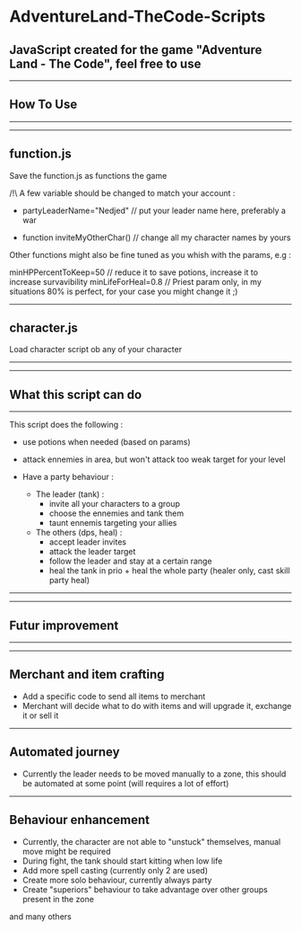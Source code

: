 # AdventureLand-TheCode-Scripts
JavaScript created for the game "Adventure Land - The Code", feel free to use
------------------------------------------
------------------------------------------
How To Use
------------------------------------------
------------------------------------------

------------------------------------------
function.js
------------------------------------------

Save the function.js as functions the game

/!\ A few variable should be changed to match your account :

- partyLeaderName="Nedjed" // put your leader name here, preferably a war

- function inviteMyOtherChar() // change all my character names by yours

Other functions might also be fine tuned as you whish with the params, e.g : 

  minHPPercentToKeep=50 // reduce it to save potions, increase it to increase survavibility
  minLifeForHeal=0.8 // Priest param only, in my situations 80% is perfect, for your case you might change it ;)
  
------------------------------------------
character.js
------------------------------------------

Load character script ob any of your character


------------------------------------------
------------------------------------------
What this script can do
------------------------------------------
------------------------------------------
This script does the following :

- use potions when needed (based on params)
- attack ennemies in area, but won't attack too weak target for your level

- Have a party behaviour :
  - The leader (tank) :       
    - invite all your characters to a group
    - choose the ennemies and tank them
    - taunt ennemis targeting your allies
  - The others (dps, heal) : 
    - accept leader invites
    - attack the leader target
    - follow the leader and stay at a certain range
    - heal the tank in prio + heal the whole party (healer only, cast skill party heal) 
                              
------------------------------------------
------------------------------------------
Futur improvement
------------------------------------------
------------------------------------------

------------------------------------------
Merchant and item crafting
------------------------------------------
- Add a specific code to send all items to merchant
- Merchant will decide what to do with items and will upgrade it, exchange it or sell it

------------------------------------------
Automated journey
------------------------------------------
- Currently the leader needs to be moved manually to a zone, this should be automated at some point (will requires a lot of effort)

------------------------------------------
Behaviour enhancement
------------------------------------------
- Currently, the character are not able to "unstuck" themselves, manual move might be required
- During fight, the tank should start kitting when low life
- Add more spell casting (currently only 2 are used)
- Create more solo behaviour, currently always party
- Create "superiors" behaviour to take advantage over other groups present in the zone


and many others
